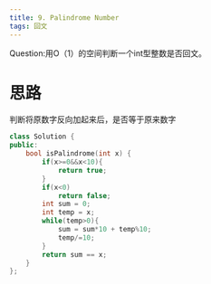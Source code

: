 ```yaml
---
title: 9. Palindrome Number
tags: 回文
---
```


Question:用O（1）的空间判断一个int型整数是否回文。

# 思路
判断将原数字反向加起来后，是否等于原来数字

```cpp
class Solution {
public:
    bool isPalindrome(int x) {
        if(x>=0&&x<10){
            return true;
        }
        if(x<0)
            return false;
        int sum = 0;
        int temp = x;
        while(temp>0){
            sum = sum*10 + temp%10;
            temp/=10;
        }
        return sum == x;
    }
};
```
